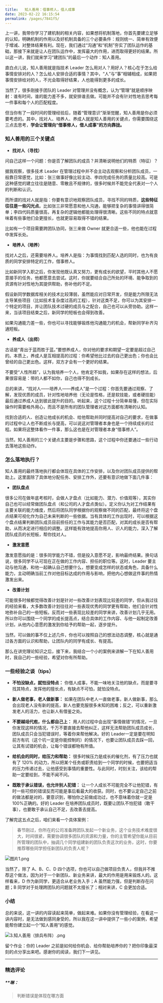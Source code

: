 ```yaml
---
title:   知人善用：借事修人，借人成事
date: 2023-02-22 16:15:54
permalink: /pages/7841f5/
---
```

<p data-nodeid="41213" class="">上一讲，我带你学习了建机制的相关内容，如果想将机制落地，你首先要建立足够的认知，明确机制的作用以及好机制具备的三个必要条件：规则统一、简单有效便于增减、对整体结果有利。现在，我们通过“沟通”和“机制”夯实了团队运作的基础，那接下来就是让人在团队运作中，发挥最大的作用，进而取得更好的结果。所以这一讲，我们就来学习“建团队”的最后一个动作：知人善用。</p>
<p data-nodeid="41214">直白点儿说，知人善用就是指技术 Leader 怎么用对人？用好人？核心在于怎么给事情安排对的人？怎么给人安排合适的事情？其中，“人”与“事”相辅相成，如果把事情安排给对的人，不光会取得好结果，人也能得到更多的成长。</p>
<p data-nodeid="41215">当然了，很多刚接手团队的 Leader 对管理并没有概念，认为“管理”就是顺序映射：谁有时间，谁的能力差不多，就安排谁去做。可能并不会有针对性地去思考每一件事和每个人的匹配程度。</p>
<p data-nodeid="41216">但当你有了一段时间的管理经验后，随着“管理意识”渐渐觉醒，知人善用是你必须要考虑的。其中，找对人、培养人、养成人就是知人善用的关键点，你需要围绕这三点去思考，<strong data-nodeid="41284">学会让管理向“借事修人，借人成事”的方向靠拢。</strong></p>
<h3 data-nodeid="41217">知人善用的三个关键点</h3>
<ul data-nodeid="41218">
<li data-nodeid="41219">
<p data-nodeid="41220"><strong data-nodeid="41289">找对人（寻找）</strong></p>
</li>
</ul>
<p data-nodeid="41221">问自己这样一个问题：你是否了解团队的成员？并清晰说明他们的特质（特征）？</p>
<p data-nodeid="41222">据我观察，很多技术 Leader 在管理过程中并不会主动去观察和分析团队成员，一般靠日常感觉，比如：张三做事好像比较主动、李四完成任务的质量比较高。可是这种感觉的建立往往是随意、零散且不规律的，很多时候并不能完全代表对一个人的判断和认识。</p>
<p data-nodeid="42369" class="te-preview-highlight">而所谓的找对人就是指：你要有意识地观察团队成员，寻找不同的特质，<strong data-nodeid="42375">这些特征往往是一些闪光点</strong>。比如张三非常愿意和他人沟通，能够把复杂的事情讲得很简单；李四代码质量很高，再复杂的逻辑他都能处理得很清晰。这些不同的特点就意味着有些事他们会更擅长，也就更容易取得不错的结果。</p>






<p data-nodeid="41224">比如有一个项目需要跨团队协同，张三来做 Owner 就更合适一些，他也能在过程中发挥长处。</p>
<ul data-nodeid="41225">
<li data-nodeid="41226">
<p data-nodeid="41227"><strong data-nodeid="41303">培养人（培养）</strong></p>
</li>
</ul>
<p data-nodeid="41228">找对人之后，还需要培养人。培养人是指：为事情找到匹配人选的同时，也为有良质的同学安排特定的工作，借事修人。</p>
<p data-nodeid="41229">比如新同学入职之后，你发现他既认真又努力，更有成长的欲望，平时其他人不愿意接手的任务，他都愿意去尝试。这时，你就要结合自己所处的环境、能争取到的资源有针对性地为其提供帮助，弥补他的不足。</p>
<p data-nodeid="41230">假设新同学数据库相关的技术比较薄弱，虽然能应对日常开发，但是能力所限无法主导某些项目（比如技术复杂度过高的工程），针对这类不足，你可以为其安排一个特定的项目，并让团队技术过硬的成员与之配合，自己也可以从旁协助。这样一来，当该项目结束之后，新同学的短板也会得到改善。</p>
<p data-nodeid="41231">如果沟通能力差一些，你也可以寻找能够锻炼他沟通能力的机会，帮新同学补齐沟通短板。</p>
<ul data-nodeid="41232">
<li data-nodeid="41233">
<p data-nodeid="41234"><strong data-nodeid="41311">养成人（出师）</strong></p>
</li>
</ul>
<p data-nodeid="41235">古话是“青出于蓝而胜于蓝。”要想养成人，你对他的要求和期望一定要是超过自己的。本质上，养成人是互相提高的过程：你希望他比过去的自己更出色；你也会比曾经的自己更出色。这样，双方才会有一个更好的结果。</p>
<p data-nodeid="41236">不要受“人性所趋”，认为我培养一个人，他肯定不如我，如果存在这样的想法，后果很容易是：带的人都不如你，自己也得不到成长。</p>
<p data-nodeid="41237">总的来讲，“找对人——培养人——养成人”是一个过程：你首先要通过观察、了解，发现优质的成员，针对性地培养他（无论是性格，还是软技能，或者硬技能）最后通过养成人达到彼此提升的目的。听起来，这个过程十分简单易懂，但在实际操作时需要格外用心，而且不是所有的团队管理者对这方面都有清晰的认知。</p>
<p data-nodeid="41238">找到合适的人、创造让他成长的机会、给他帮助并同时提高对自己的要求，在做事的过程中让人也不断成长与提高，可以说这对管理者本身也是一个持续成长的过程。如果将这整体看作一件事，那么这也是在对管理者本身“借事修人”。</p>
<p data-nodeid="41239">当然，知人善用的三个关键点主要是步骤和思路，这个过程中你还要通过一些行动去落地这些动作。</p>
<h3 data-nodeid="41240">怎么落地执行？</h3>
<p data-nodeid="41241">知人善用的最终落地执行都会体现在具体的工作安排，以及你对团队成员提供的帮助上。这里面除了具体地分配任务、安排工作外，还要有意识地做下面几件事：</p>
<ul data-nodeid="41242">
<li data-nodeid="41243">
<p data-nodeid="41244"><strong data-nodeid="41322">团队盘点</strong></p>
</li>
</ul>
<p data-nodeid="41245">很多公司在做年底考核时，会做人才盘点（比如能力、潜力、价值观等），其实你自己也可以经常做团队盘点（和公司的人才盘点类似）。定义你认为对工作结果有主要关联的能力维度，然后将团队同学根据你的观察做不同的匹配，最终将这个盘点结果可视化作为自己未来判断的一些依据。当有具体的工作出现时，可以根据这个盘点结果判断团队成员目前担任的工作与其能力是否匹配，对其的成长是否有帮助，从而决定进行相应的调整。这样能有效地提高你用人、识人的能力，深入了解团队成员的长短板，帮你找对人。</p>
<ul data-nodeid="41246">
<li data-nodeid="41247">
<p data-nodeid="41248"><strong data-nodeid="41327">激发意愿</strong></p>
</li>
</ul>
<p data-nodeid="41249">激发意愿指的是：很多同学能力不错，但是投入意愿不足，影响最终结果。换句话说，很多同学不认可现在正在做的工作内容、担任的职位等。这时，Leader 要主动与他沟通，和他一起确认自己想要什么，想要变成怎样的状态或角色，具备什么能力，主动明确当前工作对他目标达成的作用与影响，把他内心想做这件事的热情激发出来。</p>
<ul data-nodeid="41250">
<li data-nodeid="41251">
<p data-nodeid="41252"><strong data-nodeid="41332">改善计划</strong></p>
</li>
</ul>
<p data-nodeid="41253">可能很多时候都觉得改善计划是针对一些改善计划表现比较差的同学，但从我过往的经验来看，大多数改善计划往往对一些表现优秀的同学更有帮助，他们会针对性地弥补自己的一些短板。反而对一些表现比较差的同学来讲，改善计划几乎无用。所以你可以围绕一个同学的成长提高点，结合具体的工作内容、与他一起制定改善计划，从他内心意愿的激发到你给予的帮助一起，逐步提升。</p>
<p data-nodeid="41254">当然，可以做的事不仅上述几件，你也可以按照自己的想法动态调整，核心就是通过各方面的认识和帮助，让团队内的同学有成长、有提高。</p>
<p data-nodeid="41255">那么在讲完理论知识之后，接下来，我结合一个小的案例来讲解一下在知人善用时，我自己的一些经验，希望对你有所帮助。</p>
<h3 data-nodeid="41256">一些经验之谈（tips）</h3>
<ul data-nodeid="41257">
<li data-nodeid="41258">
<p data-nodeid="41259"><strong data-nodeid="41341">不怕没缺点，就怕没特点：</strong> 你借人成事，不能一味地关注他的缺点，而是要寻找其特点，发挥他的擅长点，有缺点不可怕，就怕没特点。</p>
</li>
<li data-nodeid="41260">
<p data-nodeid="41261"><strong data-nodeid="41346">新人做老事，老人做新事：</strong> 如果在团队中老人一直做老事，新人做新事，那么会出现老人没有新的提高，新人也要克服很多未知的困难；反之，可以重新激发老人的活力，也让新人有借鉴之处。</p>
</li>
<li data-nodeid="41262">
<p data-nodeid="41263"><strong data-nodeid="41351">不要越俎代庖，什么都自己上：</strong> 用人的过程中会出现“事情做错”的情况，一旦你发现这样的情况，千万不要直接去帮他纠正，这样无法帮助团队成员成长，团队成员只会当犯错误时，等着你来帮他解决。好的 Leader一定是要在明知前方有坑（这个坑一定是你能控制的）的情况下，也要让团队成员去踩一回，让其有试错的机会，让每个错误都物有所值。</p>
</li>
<li data-nodeid="41264">
<p data-nodeid="41265"><strong data-nodeid="41356">给机会的同时，给压力和帮助：</strong> 很多时候压力是成长的催化剂，有了压力也就有了 120% 的动力，所以把某个任务或职责给到一个同学的时候，也要把适当的压力传递过去，让他感受到事情的重要性。与此同时，时刻关注，该给的帮助一定要给到，不能不闻不问。</p>
</li>
<li data-nodeid="41266">
<p data-nodeid="41267"><strong data-nodeid="41361">既敢于承认错误，也允许别人犯错：</strong> 让一个人成长不可能完全不让他犯错，有时一些可控的错误反而可能是事后看最大的收获。同时，也不要认定自己之前的做法都是对的，要意识到，哪怕你之前做成功过，也不意味着你就一定是100%正确的。好的 Leader 在培养团队成员时，既要让团队不怕犯错（敢干事），也要敢于承认自己不足，去改善去提高。</p>
</li>
</ul>
<p data-nodeid="41268">了解完这五点之后，咱们来看一个具体案例：</p>
<blockquote data-nodeid="41269">
<p data-nodeid="41270">春节刚过，你所在的公司准备跨团队发起一个新业务，这个业务技术难度很大，时间很紧，需要协调很多团队的资源和力量，你的主管希望你能从目前所管理的团队中，抽调几个同学组建新的团队负责这次的业务，这时，你要推荐哪些同学担任新团队的负责人呢？</p>
</blockquote>
<p data-nodeid="41271"><img src="https://s0.lgstatic.com/i/image6/M01/11/0B/Cgp9HWA_RnmAS6rXAAFhvsFHjdM886.png" alt="图片1.png" data-nodeid="41366"></p>
<p data-nodeid="41272">当然了，除了 A、B、C、D 四个选项，你也可以自己做项目负责人，但我并不推荐这个做法，因为对于一个新团队、新业务来讲，最大的作用是用来锻炼人的。这样看来，D 作为新同学，更适合从老业务入手；A 虽然能力强，但是判断存在问题；B 同学对于处理跨团队的问题就不太擅长了；相对来讲，C 会更加合适。</p>
<h3 data-nodeid="41273">小结</h3>
<p data-nodeid="41274">总的来说，这一讲的内容读起来简单，做起来难。如果你没有管理经验，在看这一讲内容时，是无法做到感同身受的，所以我在这一讲中提供了一些小的案例，希望能帮你建立起一个“知人善用”的感觉。</p>
<p data-nodeid="41275"><img src="https://s0.lgstatic.com/i/image6/M01/11/0B/Cgp9HWA_RoOACFb7AAC3SxM1MW8995.png" alt="3.知人善用（排兵布阵）.png" data-nodeid="41372"></p>
<p data-nodeid="41276" class="">留个作业：你的 Leader 之前是如何给你机会、给你帮助培养你的？把你印象最深刻的点分享出来吧。感谢你的阅读，我们下一讲见。</p>

---

### 精选评论

##### **琳：
> 判断错误是体现在哪方面

